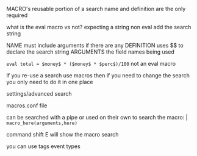MACRO's
reusable portion of a search
name and definition are the only required 

what is the eval macro vs not?
expecting a string
non eval
add the search string

NAME must include arguments if there are any
DEFINITION uses $$ to declare the search string
ARGUMENTS the field names being used

`eval total = $money$ * ($money$ * $perc$)/100` not an eval macro 




If you re-use a search use macros
then if you need to change the search you only need to do it in one place

settings/advanced search



macros.conf file

can be searched with a pipe or used on their own
to search the macro:
| `macro_here(arguments,here)`


command shift E will show the macro search

you can use
tags
event types

